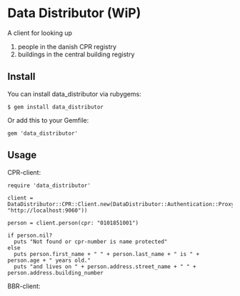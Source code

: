 # Data Distributor (WiP)

A client for looking up 
  1. people in the danish CPR registry
  2. buildings in the central building registry

## Install
You can install data_distributor via rubygems:
````
$ gem install data_distributor
````  
Or add this to your Gemfile:
````
gem 'data_distributor'
````


## Usage

CPR-client:

````
require 'data_distributor'

client = DataDistributor::CPR::Client.new(DataDistributor::Authentication::Proxy.new(proxy_host: "http://localhost:9060"))

person = client.person(cpr: "0101851001")

if person.nil?
  puts "Not found or cpr-number is name protected"
else
  puts person.first_name + " " + person.last_name + " is " + person.age + " years old."
  puts "and lives on " + person.address.street_name + " " + person.address.building_number

````

BBR-client:
